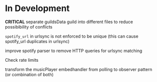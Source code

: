# In Development
**CRITICAL** separate guildsData guild into different files to reduce possibibility of conflicts

`spotify_url` in urlsync is not enforced to be unique (this can cause spotify_url duplicates in urlsync)

improve spotify parser to remove HTTP queries for urlsync matching

Check rate limits

transform the musicPlayer embedhandler from polling to observer pattern (or combination of both)